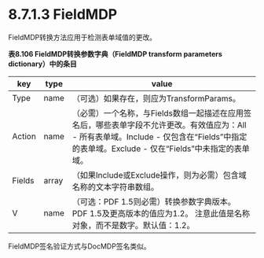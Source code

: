 # 8.7.1.3 FieldMDP

FieldMDP转换方法应用于检测表单域值的更改。

**表8.106 FieldMDP转换参数字典（FieldMDP transform parameters dictionary）中的条目**

| key    | type  | value                                                                                                                  |
| ------ | ----- | ---------------------------------------------------------------------------------------------------------------------- |
| Type   | name  | （可选）如果存在，则应为TransformParams。                                                                                           |
| Action | name  | （必需）一个名称，与Fields数组一起描述在应用签名后，哪些表单字段不允许更改。有效值应为：All - 所有表单域。Include - 仅包含在“Fields”中指定的表单域。Exclude - 仅在“Fields”中未指定的表单域。 |
| Fields | array | （如果Include或Exclude操作，则为必需）包含域名称的文本字符串数组。                                                                               |
| V      | name  | （可选：PDF 1.5则必需）转换参数字典版本。 PDF 1.5及更高版本的值应为1.2。 注意此值是名称对象，而不是数字。默认值：1.2。                                                 |

FieldMDP签名验证方式与DocMDP签名类似。
